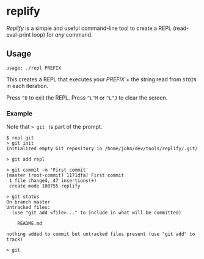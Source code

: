# replify

*Replify* is a simple and useful command-line tool to create a REPL (read-eval-print loop) for *any* command.

## Usage

    usage: ./repl PREFIX

This creates a REPL that executes your *PREFIX* + the string read from `STDIN` in each iteration.

Press `^D` to exit the REPL. Press `^L^M` or `^L^J` to clear the screen.

### Example

Note that `> git ` is part of the prompt.

    $ repl git
    > git init
    Initialized empty Git repository in /home/john/dev/tools/replify/.git/

    > git add repl

    > git commit -m 'First commit'
    [master (root-commit) 1171dfa] First commit
     1 file changed, 47 insertions(+)
     create mode 100755 replify

    > git status
    On branch master
    Untracked files:
      (use "git add <file>..." to include in what will be committed)

        README.md

    nothing added to commit but untracked files present (use "git add" to track)

    > git
